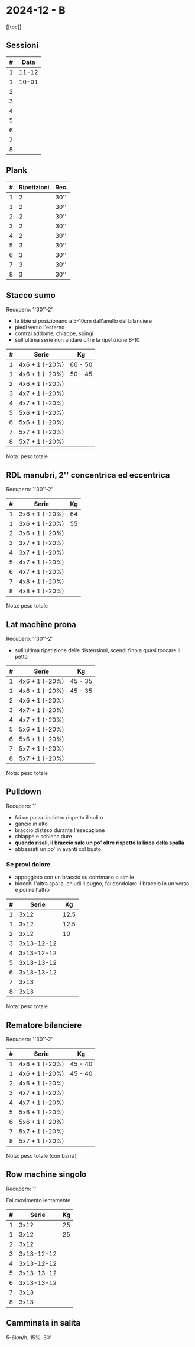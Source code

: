 # 2024-12 - B

[[toc]]

## Sessioni

| #   | Data  |
| --- | ----- |
| 1   | 11-12 |
| 1   | 10-01 |
| 2   |       |
| 3   |       |
| 4   |       |
| 5   |       |
| 6   |       |
| 7   |       |
| 8   |       |

## Plank

| #   | Ripetizioni | Rec. |
| --- | ----------- | ---- |
| 1   | 2           | 30'' |
| 1   | 2           | 30'' |
| 2   | 2           | 30'' |
| 3   | 2           | 30'' |
| 4   | 2           | 30'' |
| 5   | 3           | 30'' |
| 6   | 3           | 30'' |
| 7   | 3           | 30'' |
| 8   | 3           | 30'' |

## Stacco sumo

Recupero: 1'30''-2'

- le tibie si posizionano a 5-10cm dall'anello del bilanciere
- piedi verso l'esterno
- contrai addome, chiappe, spingi
- sull'ultima serie non andare oltre la ripetizione 8-10

| #   | Serie          | Kg      |
| --- | -------------- | ------- |
| 1   | 4x6 + 1 (-20%) | 60 - 50 |
| 1   | 4x6 + 1 (-20%) | 50 - 45 |
| 2   | 4x6 + 1 (-20%) |         |
| 3   | 4x7 + 1 (-20%) |         |
| 4   | 4x7 + 1 (-20%) |         |
| 5   | 5x6 + 1 (-20%) |         |
| 6   | 5x6 + 1 (-20%) |         |
| 7   | 5x7 + 1 (-20%) |         |
| 8   | 5x7 + 1 (-20%) |         |

Nota: peso totale

## RDL manubri, 2'' concentrica ed eccentrica

Recupero: 1'30''-2'

| #   | Serie           | Kg  |
| --- | --------------- | --- |
| 1   | 3x6 + 1 (-20%)  | 64  |
| 1   | 3x6 + 1 (-20%)  | 55  |
| 2   | 3x6 + 1 (-20%)  |     |
| 3   | 3x7 + 1 (-20%)  |     |
| 4   | 3x7 + 1 (-20%)  |     |
| 5   | 4x7 + 1 (-20%)  |     |
| 6   | 4x7 + 1 (-20%)  |     |
| 7   | 4x8 + 1 (-20%)  |     |
| 8   | 4x8 + 1 (-20%)  |     |

Nota: peso totale

## Lat machine prona

Recupero: 1'30''-2'

- sull'ultima ripetizione delle distensioni, scendi fino a quasi toccare il petto

| #   | Serie          | Kg      |
| --- | -------------- | ------- |
| 1   | 4x6 + 1 (-20%) | 45 - 35 |
| 1   | 4x6 + 1 (-20%) | 45 - 35 |
| 2   | 4x6 + 1 (-20%) |         |
| 3   | 4x7 + 1 (-20%) |         |
| 4   | 4x7 + 1 (-20%) |         |
| 5   | 5x6 + 1 (-20%) |         |
| 6   | 5x6 + 1 (-20%) |         |
| 7   | 5x7 + 1 (-20%) |         |
| 8   | 5x7 + 1 (-20%) |         |

Nota: peso totale

## Pulldown

Recupero: 1'

- fai un passo indietro rispetto il solito
- gancio in alto
- braccio disteso durante l'esecuzione
- chiappe e schiena dure
- **quando risali, il braccio sale un po' oltre rispetto la linea della spalla**
- abbassati un po' in avanti col busto

### Se provi dolore

- appoggiato con un braccio su corrimano o simile
- blocchi l'altra spalla, chiudi il pugno, fai dondolare il braccio in un verso e poi nell'altro

| #   | Serie      | Kg   |
| --- | ---------- | ---- |
| 1   | 3x12       | 12.5 |
| 1   | 3x12       | 12.5 |
| 2   | 3x12       | 10   |
| 3   | 3x13-12-12 |      |
| 4   | 3x13-12-12 |      |
| 5   | 3x13-13-12 |      |
| 6   | 3x13-13-12 |      |
| 7   | 3x13       |      |
| 8   | 3x13       |      |

Nota: peso totale

## Rematore bilanciere

Recupero: 1'30''-2'

| #   | Serie          | Kg      |
| --- | -------------- | ------- |
| 1   | 4x6 + 1 (-20%) | 45 - 40 |
| 1   | 4x6 + 1 (-20%) | 45 - 40 |
| 2   | 4x6 + 1 (-20%) |         |
| 3   | 4x7 + 1 (-20%) |         |
| 4   | 4x7 + 1 (-20%) |         |
| 5   | 5x6 + 1 (-20%) |         |
| 6   | 5x6 + 1 (-20%) |         |
| 7   | 5x7 + 1 (-20%) |         |
| 8   | 5x7 + 1 (-20%) |         |

Nota: peso totale (con barra)

## Row machine singolo

Recupero: 1'

Fai movimento lentamente

| #   | Serie      | Kg  |
| --- | ---------- | --- |
| 1   | 3x12       | 25  |
| 1   | 3x12       | 25  |
| 2   | 3x12       |     |
| 3   | 3x13-12-12 |     |
| 4   | 3x13-12-12 |     |
| 5   | 3x13-13-12 |     |
| 6   | 3x13-13-12 |     |
| 7   | 3x13       |     |
| 8   | 3x13       |     |

## Camminata in salita

5-6km/h, 15%, 30'
